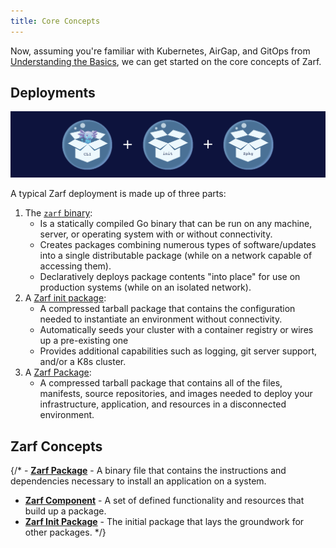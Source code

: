 ```yaml
---
title: Core Concepts
---
```


Now, assuming you're familiar with Kubernetes, AirGap, and GitOps from [Understanding the Basics](basics), we can get started on the core concepts of Zarf.

## Deployments

![Zarf CLI + Zarf Init + Zarf Package](../../../assets/zarf-bubbles.svg)

A typical Zarf deployment is made up of three parts:

1. The [`zarf` binary](../cli/index.mdx):
   - Is a statically compiled Go binary that can be run on any machine, server, or operating system with or without connectivity.
   - Creates packages combining numerous types of software/updates into a single distributable package (while on a network capable of accessing them).
   - Declaratively deploys package contents "into place" for use on production systems (while on an isolated network).
2. A [Zarf init package](../create-a-package/init-package.mdx):
   - A compressed tarball package that contains the configuration needed to instantiate an environment without connectivity.
   - Automatically seeds your cluster with a container registry or wires up a pre-existing one
   - Provides additional capabilities such as logging, git server support, and/or a K8s cluster.
3. A [Zarf Package](../create-a-package/packages.mdx):
   - A compressed tarball package that contains all of the files, manifests, source repositories, and images needed to deploy your infrastructure, application, and resources in a disconnected environment.

## Zarf Concepts

{/* - [**Zarf Package**](../3-create-a-zarf-package/1-zarf-packages.md) - A binary file that contains the instructions and dependencies necessary to install an application on a system.
- [**Zarf Component**](../3-create-a-zarf-package/2-zarf-components.md) - A set of defined functionality and resources that build up a package.
- [**Zarf Init Package**](../3-create-a-zarf-package/3-zarf-init-package.md) - The initial package that lays the groundwork for other packages. */}
